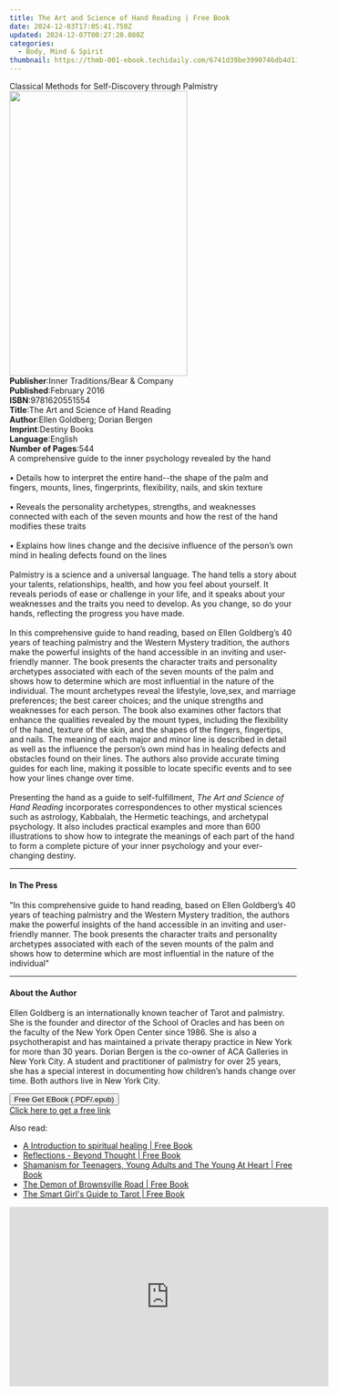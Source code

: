 ```yaml
---
title: The Art and Science of Hand Reading | Free Book
date: 2024-12-03T17:05:41.750Z
updated: 2024-12-07T00:27:20.080Z
categories:
  - Body, Mind & Spirit
thumbnail: https://thmb-001-ebook.techidaily.com/6741d39be3990746db4d11743543e824d82fcc04cddf0701d2ab66f783931803.jpg
---
```

<main id="book-container">
  <div class="flex flex-col">
    <div class="book-brief flex-1 py-6 px-4 sm:p-6 md:py-10 md:px-8">
      <!-- brief-->
      <div class="book-brief-main">
        Classical Methods for Self-Discovery through Palmistry
      </div>
    </div>
    <div
      class="book-meta-info flex-1 grid gap-4 col-start-1 col-end-3 row-start-1 sm:mb-6 sm:grid-cols-4 lg:gap-6 lg:col-start-2 lg:row-end-6 lg:row-span-6 lg:mb-0"
    >
      <div
        class="book-meta-info-left place-content-center mt-4 p-4 text-sm leading-6 col-start-2 col-span-2 dark:text-slate-400"
      >
        <img
          class="w-full h-500 object-cover rounded-lg sm:h-255 sm:col-span-2 lg:col-span-full"
          src="https://img-001-ebook.techidaily.com/2ea2fc1c488c78242cf744979de37814e0bfe904dde0b0c554ea96f246d02344.jpg"
          alt=""
          width="312"
          height="500"
        />
      </div>
      <div
        class="book-meta-info-right mt-2 col-start-1 row-start-2 col-span-3 self-center"
      >
        <!-- meta data  -->
        <div class="flex flex-col px-4 md:px-8">
          <div class="flex-1">
            <strong>Publisher</strong>:<span class="px-2"
              >Inner Traditions/Bear &amp; Company</span
            >
          </div>
          <div class="flex-1">
            <strong>Published</strong>:<span class="px-2">February 2016</span>
          </div>
          <div class="flex-1">
            <strong>ISBN</strong>:<span class="px-2">9781620551554</span>
          </div>
          <div class="flex-1">
            <strong>Title</strong>:<span class="px-2"
              >The Art and Science of Hand Reading</span
            >
          </div>
          <div class="flex-1">
            <strong>Author</strong>:<span class="px-2"
              >Ellen Goldberg; Dorian Bergen</span
            >
          </div>
          <div class="flex-1">
            <strong>Imprint</strong>:<span class="px-2">Destiny Books</span>
          </div>
          <div class="flex-1">
            <strong>Language</strong>:<span class="px-2">English</span>
          </div>
          <div class="flex-1">
            <strong>Number of Pages</strong>:<span class="px-2">544</span>
          </div>
        </div>
      </div>
    </div>
    <div class="book-description flex-1 py-6 px-4 sm:p-6 md:py-10 md:px-8">
      <div class="book-description-main">
        <div accordion-content="" id="description">
          A comprehensive guide to the inner psychology revealed by the hand
          <br />
          <br />• Details how to interpret the entire hand--the shape of the
          palm and fingers, mounts, lines, fingerprints, flexibility, nails, and
          skin texture <br />
          <br />• Reveals the personality archetypes, strengths, and weaknesses
          connected with each of the seven mounts and how the rest of the hand
          modifies these traits <br />
          <br />• Explains how lines change and the decisive influence of the
          person’s own mind in healing defects found on the lines <br />
          <br />Palmistry is a science and a universal language. The hand tells
          a story about your talents, relationships, health, and how you feel
          about yourself. It reveals periods of ease or challenge in your life,
          and it speaks about your weaknesses and the traits you need to
          develop. As you change, so do your hands, reflecting the progress you
          have made. <br />
          <br />In this comprehensive guide to hand reading, based on Ellen
          Goldberg’s 40 years of teaching palmistry and the Western Mystery
          tradition, the authors make the powerful insights of the hand
          accessible in an inviting and user-friendly manner. The book presents
          the character traits and personality archetypes associated with each
          of the seven mounts of the palm and shows how to determine which are
          most influential in the nature of the individual. The mount archetypes
          reveal the lifestyle, love,sex, and marriage preferences; the best
          career choices; and the unique strengths and weaknesses for each
          person. The book also examines other factors that enhance the
          qualities revealed by the mount types, including the flexibility of
          the hand, texture of the skin, and the shapes of the fingers,
          fingertips, and nails. The meaning of each major and minor line is
          described in detail as well as the influence the person’s own mind has
          in healing defects and obstacles found on their lines. The authors
          also provide accurate timing guides for each line, making it possible
          to locate specific events and to see how your lines change over time.
          <br />
          <br />Presenting the hand as a guide to self-fulfillment,
          <i>The Art and Science of Hand Reading</i> incorporates
          correspondences to other mystical sciences such as astrology,
          Kabbalah, the Hermetic teachings, and archetypal psychology. It also
          includes practical examples and more than 600 illustrations to show
          how to integrate the meanings of each part of the hand to form a
          complete picture of your inner psychology and your ever-changing
          destiny.
        </div>
        <div class="accordion-fader"></div>
      </div>
    </div>
    <div class="book-excerpts flex-1 py-6 px-4 sm:p-6 md:py-10 md:px-8">
      <!-- excerpts-->
      <div class="book-excerpts-main">
        <hr />
        <h4 class="placeholder placeholder-heading">
          <span>In The Press</span>
        </h4>
        <p>
          "In this comprehensive guide to hand reading, based on Ellen
          Goldberg’s 40 years of teaching palmistry and the Western Mystery
          tradition, the authors make the powerful insights of the hand
          accessible in an inviting and user-friendly manner. The book presents
          the character traits and personality archetypes associated with each
          of the seven mounts of the palm and shows how to determine which are
          most influential in the nature of the individual"
        </p>
      </div>
    </div>
    <div class="book-about-author flex-1 py-6 px-4 sm:p-6 md:py-10 md:px-8">
      <!-- about author-->
      <div class="book-main-author-main">
        <hr />
        <h4 class="placeholder placeholder-heading">
          <span>About the Author</span>
        </h4>
        <p>
          Ellen Goldberg is an internationally known teacher of Tarot and
          palmistry. She is the founder and director of the School of Oracles
          and has been on the faculty of the New York Open Center since 1986.
          She is also a psychotherapist and has maintained a private therapy
          practice in New York for more than 30 years. Dorian Bergen is the
          co-owner of ACA Galleries in New York City. A student and practitioner
          of palmistry for over 25 years, she has a special interest in
          documenting how children’s hands change over time. Both authors live
          in New York City.
        </p>
      </div>
    </div>
    <div class="book-free-get flex-1 py-6 px-4 sm:p-6 md:py-10 md:px-8">
      <button
        id="btn-free-get"
        class="bg-blue-500 hover:bg-blue-700 text-white font-bold py-2 px-4 rounded"
      >
        Free Get EBook (.PDF/.epub)
      </button>
      <div id="countdown-display" class="px-2 text-lg mt-2"></div>
      <a
        id="free-link"
        class="hidden bg-blue-500 hover:bg-blue-700 text-white font-bold py-2 px-4 rounded"
        href="https://www.ebooks.com/en-us/book/95782721/the-art-and-science-of-hand-reading/ellen-goldberg/"
        target="_blank"
        >Click here to get a free link</a
      >
    </div>
    <script>
      let countdownTime = 0;
      let countdownInterval = null;
      document
        .getElementById('btn-free-get')
        .addEventListener('click', startCountdown);
      function startCountdown() {
        countdownTime = new Date().getTime() + 60000 * 3;
        countdownInterval = setInterval(updateCountdown, 1000);
        document.getElementById('btn-free-get').disabled = true;
        document
          .getElementById('btn-free-get')
          .classList.add('bg-gray-500', 'cursor-not-allowed');
      }
      function updateCountdown() {
        let currentTime = new Date().getTime();
        let timeLeft = countdownTime - currentTime;
        let secondsLeft = Math.floor(timeLeft / 1000);
        document.getElementById('countdown-display').innerHTML =
          `Remaining time: ${secondsLeft} seconds.`;
        if (secondsLeft <= 0) {
          clearInterval(countdownInterval);
          document.getElementById('btn-free-get').classList.add('hidden');
          document.getElementById('free-link').classList.remove('hidden');
          document.getElementById('countdown-display').innerHTML = '';
        }
      }
    </script>
  </div>
</main>

<ins class="adsbygoogle"
      style="display:block"
      data-ad-client="ca-pub-7571918770474297"
      data-ad-slot="8358498916"
      data-ad-format="auto"
      data-full-width-responsive="true"></ins>
    

<span class="atpl-alsoreadstyle">Also read:</span>
<div><ul>
<li><a href="https://novels-ebooks.techidaily.com/1604621-9781906658212-a-introduction-to-spiritual-healing/"><u>A Introduction to spiritual healing | Free Book</u></a></li>
<li><a href="https://novels-ebooks.techidaily.com/1598526-9781782791843-reflections-beyond-thought/"><u>Reflections - Beyond Thought | Free Book</u></a></li>
<li><a href="https://novels-ebooks.techidaily.com/1598527-9781782794486-shamanism-for-teenagers-young-adults-and-the-young-at-heart/"><u>Shamanism for Teenagers, Young Adults and The Young At Heart | Free Book</u></a></li>
<li><a href="https://novels-ebooks.techidaily.com/1604403-9781101629000-the-demon-of-brownsville-road/"><u>The Demon of Brownsville Road | Free Book</u></a></li>
<li><a href="https://novels-ebooks.techidaily.com/1597530-9781466865464-the-smart-girls-guide-to-tarot/"><u>The Smart Girl's Guide to Tarot | Free Book</u></a></li>
</ul></div>

<!-- affiliate ads begin -->
<iframe width="560" height="315" src="https://www.youtube.com/embed/9sk53d1bBhY?si=yaTeDogLb3D4dYu1" title="YouTube video player" frameborder="0" allow="accelerometer; autoplay; clipboard-write; encrypted-media; gyroscope; picture-in-picture; web-share" referrerpolicy="strict-origin-when-cross-origin" allowfullscreen></iframe>
<!-- affiliate ads end -->


